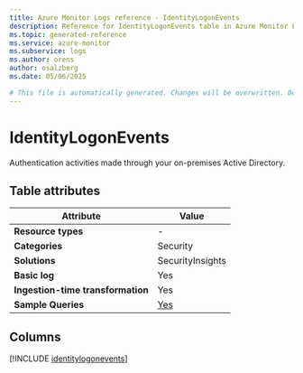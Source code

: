 ```yaml
---
title: Azure Monitor Logs reference - IdentityLogonEvents
description: Reference for IdentityLogonEvents table in Azure Monitor Logs.
ms.topic: generated-reference
ms.service: azure-monitor
ms.subservice: logs
ms.author: orens
author: osalzberg
ms.date: 05/06/2025

# This file is automatically generated. Changes will be overwritten. Do not change this file directly.
---
```


# IdentityLogonEvents

Authentication activities made through your on-premises Active Directory.


## Table attributes

|Attribute|Value|
|---|---|
|**Resource types**|-|
|**Categories**|Security|
|**Solutions**| SecurityInsights|
|**Basic log**|Yes|
|**Ingestion-time transformation**|Yes|
|**Sample Queries**|[Yes](/azure/azure-monitor/reference/queries/identitylogonevents)|



## Columns
  
[!INCLUDE [identitylogonevents](~/reusable-content/ce-skilling/azure/includes/azure-monitor/reference/tables/identitylogonevents-include.md)]
